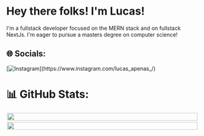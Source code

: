 # Hey there folks! I'm Lucas!
I'm a fullstack developer focused on the MERN stack and on fullstack NextJs. I'm eager to pursue a masters degree on computer science!

## 🌐 Socials:
[![Instagram]([https://img.shields.io/badge/Instagram-E4405F?style=for-the-badge&logo=instagram&logoColor=white](https://img.shields.io/badge/Instagram-E4405F?style=for-the-badge&logo=instagram&logoColor=white))](https://www.instagram.com/lucas_apenas_/) 

# 📊 GitHub Stats:

<div style="display:flex; flex-direction:row; flex-wrap:wrap; justify-content:center">
    <img style="margin: 2px; height: 100%;" src="https://github-readme-stats.vercel.app/api?username=Lucas-E&theme=transparent&hide_border=false&include_all_commits=false&count_private=false"></img>
        <img style="margin: 2px; height: 100%;" src="https://github-readme-stats.vercel.app/api/top-langs/?username=Lucas-E&theme=transparent&hide_border=false&include_all_commits=false&count_private=false&layout=compact"></img>
</div>

